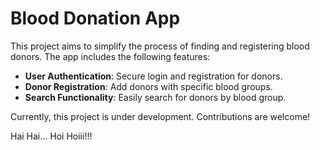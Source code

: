 # Blood Donation App

This project aims to simplify the process of finding and registering blood donors. The app includes the following features:

- **User Authentication**: Secure login and registration for donors.
- **Donor Registration**: Add donors with specific blood groups.
- **Search Functionality**: Easily search for donors by blood group.

Currently, this project is under development. Contributions are welcome!

Hai Hai... Hoi Hoiii!!!
